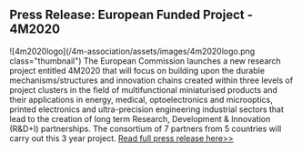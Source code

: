 ## Press Release: European Funded Project - 4M2020

![4m2020logo](/4m-association/assets/images/4m2020logo.png class="thumbnail")
The European Commission launches a new research project entitled 4M2020 that will focus on building upon the durable mechanisms/structures and innovation chains created within three levels of project clusters in the field of multifunctional miniaturised products and their applications in energy, medical, optoelectronics and microoptics, printed electronics and ultra-precision engineering industrial sectors that lead to the creation of long term Research, Development & Innovation (R&D+I) partnerships. The consortium of 7 partners from 5 countries will carry out this 3 year project. [Read full press release here>>](/4m-association/assets/images/files/4M2020_Launch-Press-Release.pdf)